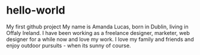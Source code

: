 # hello-world
My first github project
My name is Amanda Lucas, born in Dublin, living in Offaly Ireland.
I have been working as a freelance designer, marketer, web designer for a while now and love my work.
I love my family and friends and enjoy outdoor pursuits - when its sunny of course.

